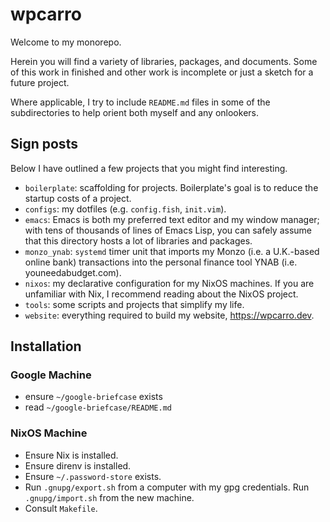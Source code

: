 # wpcarro

Welcome to my monorepo.

Herein you will find a variety of libraries, packages, and documents. Some of
this work in finished and other work is incomplete or just a sketch for a
future project.

Where applicable, I try to include `README.md` files in some of the
subdirectories to help orient both myself and any onlookers.

## Sign posts

Below I have outlined a few projects that you might find interesting.

- `boilerplate`: scaffolding for projects. Boilerplate's goal is to reduce the
  startup costs of a project.
- `configs`: my dotfiles (e.g. `config.fish`, `init.vim`).
- `emacs`: Emacs is both my preferred text editor and my window manager; with
  tens of thousands of lines of Emacs Lisp, you can safely assume that this
  directory hosts a lot of libraries and packages.
- `monzo_ynab`: `systemd` timer unit that imports my Monzo (i.e. a U.K.-based
  online bank) transactions into the personal finance tool YNAB (i.e.
  youneedabudget.com).
- `nixos`: my declarative configuration for my NixOS machines. If you are
  unfamiliar with Nix, I recommend reading about the NixOS project.
- `tools`: some scripts and projects that simplify my life.
- `website`: everything required to build my website, https://wpcarro.dev.

## Installation

### Google Machine

- ensure `~/google-briefcase` exists
- read `~/google-briefcase/README.md`

### NixOS Machine

- Ensure Nix is installed.
- Ensure direnv is installed.
- Ensure `~/.password-store` exists.
- Run `.gnupg/export.sh` from a computer with my gpg credentials. Run
  `.gnupg/import.sh` from the new machine.
- Consult `Makefile`.
